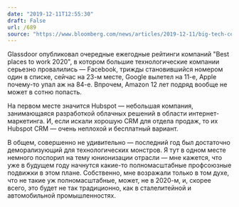 ```yaml
---
date: "2019-12-11T12:55:30"
draft: False
url: /689
source: "https://www.bloomberg.com/news/articles/2019-12-11/big-tech-companies-slide-in-annual-best-places-to-work-survey"
---
```


Glassdoor опубликовал очередные ежегодные рейтинги компаний "Best places to work 2020", в котором большие технологические компании серьезно провалились — Facebook, трижды становившийся номером один в списке, сейчас на 23-м месте, Google вылетел на 11-е, Apple почему-то упал аж на 84-е. Впрочем, Amazon 12 лет подряд вообще не может в сотню попасть.

На первом месте значится Hubspot — небольшая компания, занимающаяся разработкой облачных решений в области интернет-маркетинга. И, если искали хорошую CRM для отдела продаж, то их Hubspot CRM — очень неплохой и бесплатный вариант.

В общем, совершенно не удивительно — последний год был достаточно деморализующий для технологических монстров. Я тут в одном месте немного поспорил на тему юнионизации отрасли — мне кажется, что уже в будущем году начнутся какие-то полномасштабные профсоюзные подвижки в этом плане. Собственно, мне возражали только в том духе, что не такие уж полномасштабные, может, не в 2020-м, и, скорее всего, это будет не так традиционно, как в сталелитейной и автомобильной промышленностях.
